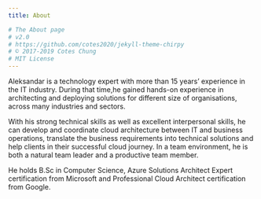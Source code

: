 ```yaml
---
title: About

# The About page
# v2.0
# https://github.com/cotes2020/jekyll-theme-chirpy
# © 2017-2019 Cotes Chung
# MIT License
---
```


Aleksandar is a technology expert with more than 15 years’ experience in the IT industry. During that time,he gained hands-on experience in architecting and deploying solutions for different size of organisations, across many industries and sectors. 

With his strong technical skills as well as excellent interpersonal skills, he can develop and coordinate cloud architecture between IT and business operations, translate the business requirements into technical solutions and help clients in their successful cloud journey.  In a team environment, he is both a natural team leader and a productive team member. 

He holds B.Sc in Computer Science, Azure Solutions Architect Expert certification from Microsoft and Professional Cloud Architect certification from Google.
